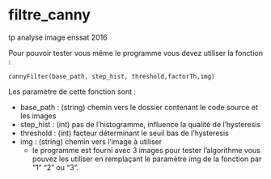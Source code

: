 # filtre_canny
tp analyse image enssat 2016


Pour pouvoir tester vous même le programme vous devez utiliser la fonction : 
```
cannyFilter(base_path, step_hist, threshold,factorTh,img)
```
Les paramètre de cette fonction sont : 
- base_path : (string) chemin vers le dossier contenant le code source et les images
- step_hist : (int) pas de l’histogramme, influence la qualité de l’hysteresis
- threshold : (int) facteur déterminant le seuil bas de l’hysteresis
- img : (string) chemin vers l’image à utiliser
  - le programme est fourni avec 3 images pour tester l’algorithme vous pouvez les utiliser en remplaçant le paramètre img de la fonction par “1” “2” ou “3”.
